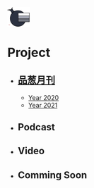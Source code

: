 <img src="Logo.png" width=10%>

# Project
- ## [品葱月刊](/品葱月刊)
  - [Year 2020](/品葱月刊/2020.md)
  - [Year 2021](/品葱月刊/2021.md)
  
- ## Podcast
- ## Video
- ## Comming Soon
